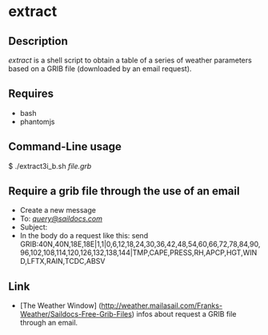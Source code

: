 # extract

## Description
*extract* is a shell script to obtain a table of a series of weather parameters based on a GRIB file (downloaded by an email request).

## Requires
* bash 
* phantomjs

## Command-Line usage
$ ./extract3i_b.sh *file.grb*

## Require a grib file through the use of an email
* Create a new message
* To: *query@saildocs.com*
* Subject: 
* In the body do a request like this:
send GRIB:40N,40N,18E,18E|1,1|0,6,12,18,24,30,36,42,48,54,60,66,72,78,84,90,96,102,108,114,120,126,132,138,144|TMP,CAPE,PRESS,RH,APCP,HGT,WIND,LFTX,RAIN,TCDC,ABSV

## Link
* [The Weather Window] (http://weather.mailasail.com/Franks-Weather/Saildocs-Free-Grib-Files) infos about request a GRIB file through an email.

